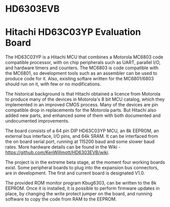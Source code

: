 # HD6303EVB
# Hitachi HD63C03YP Evaluation Board

The HD63C03YP is a Hitachi MCU that combines a Motorola MC6803 code compatible processor, with on chip peripherals such as UART, parallel I/O, and hardware timers and counters. The MC6803 is code compatible with the MC6801, so development tools such as an assembler can be used to produce code for it. Also, existing softare written for the MC6801/6803 should run on it, with few or no modifications.

The historical background is that Hitachi obtained a licence from Motorola to produce many of the devices in Motorola's 8 bit MCU catalog, which they implemented in an improved CMOS process. Many of the devices are pin compatible drop in replacements for the Motorola parts. But Hitachi also added new parts, and enhanced some of them with both documented and undocumented improvements.

The board consists of a 64 pin DIP HD63C03YP MCU, an 8k EEPROM, an external bus interface, I/O pins, and 64k SRAM. It can be interfaced from the on board serial port, running at 115200 baud and some slower baud rates. More hardware details can be found in the Wiki - https://github.com/KenWillmott/HD6303EVB/wiki.

The project is in the extreme beta stage, at the moment four working boards exist. Some peripheral boards to plug into the expansion bus connectors, are in development. The first and current board is designated V1.0.

The provided ROM monitor program Kbug6303, can be written to the 8k EEPROM. Once it is installed, it is possible to perform firmware updates in place, by changing the write protect jumper on the board, and running software to copy the code from RAM to the EEPROM.
